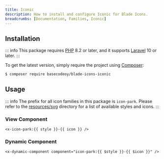 ```yaml
---
title: Iconic
description: How to install and configure Iconic for Blade Icons.
breadcrumbs: [Documentation, Families, Iconic]
---
```


## Installation

::: info
This package requires [PHP](https://www.php.net/) 8.2 or later, and it supports [Laravel](https://laravel.com/) 10 or later.
:::

To get the latest version, simply require the project using [Composer](https://getcomposer.org/):

```bash
$ composer require basecodeoy/blade-icons-iconic
```

## Usage

::: info
The prefix for all icon families in this package is `icon-park`. Please refer to the [resources/svg](https://github.com/basecodeoy/blade-icons-iconic/tree/main/resources/svg) directory for a list of available styles and icons.
:::

### View Component

```blade
<x-icon-park:{{ style }}-{{ icon }} />
```

### Dynamic Component

```blade
<x-dynamic-component component="icon-park:{{ $style }}-{{ $icon }}" />
```
